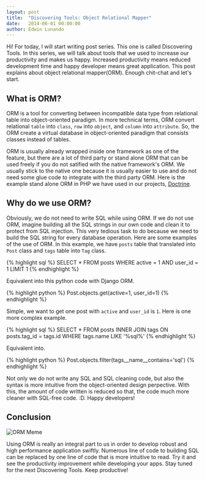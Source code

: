 ```yaml
---
layout: post
title:  "Discovering Tools: Object Relational Mapper"
date:   2014-06-01 00:00:00
author: Edwin Lunando
---
```



Hi! For today, I will start writing post series. This one is called Discovering Tools. In this series, we will talk about tools that we used to increase our productivity and makes us happy. Increased productivity means reduced development time and happy developer means great application. This post explains about object relational mapper(ORM). Enough chit-chat and let's start.

## What is ORM? ##

ORM is a tool for converting between incompatible data type from relational table into object-oriented paradigm. In more technical terms, ORM convert relational `table` into `class`, `row` into `object`, and `column` into `attribute`. So, the ORM create a virtual database in object-oriented paradigm that consists classes instead of tables.

ORM is usually already wrapped inside one framework as one of the feature, but there are a lot of third party or stand alone ORM that can be used freely if you do not satified with the native framework's ORM. We usually stick to the native one because it is usually easier to use and do not need some glue code to integrate with the third party ORM. Here is the example stand alone ORM in PHP we have used in our projects, [Doctrine][doctrine].

## Why do we use ORM? ##

Obviously, we do not need to write SQL while using ORM. If we do not use ORM, imagine building all the SQL strings in our own code and clean it to protect from SQL injection. This very tedious task to do because we need to build the SQL string for every database operation. Here are some examples of the use of ORM. In this example, we have `posts` table that translated into `Post` class and `tags` table into `Tag` class.

{% highlight sql %}
SELECT *
FROM posts
WHERE active = 1 AND user_id = 1 LIMIT 1
{% endhighlight %}

Equivalent into this python code with Django ORM.

{% highlight python %}
Post.objects.get(active=1, user_id=1)
{% endhighlight %}

Simple, we want to get one post with `active` and `user_id` is `1`. Here is one more complex example.

{% highlight sql %}
SELECT * FROM posts
INNER JOIN tags ON posts.tag_id = tags.id
WHERE tags.name LIKE '%sql%'
{% endhighlight %}

Equivalent into.

{% highlight python %}
Post.objects.filter(tags__name__contains='sql')
{% endhighlight %}

Not only we do not write any SQL and SQL cleaning code, but also the syntax is more intuitive from the object-oriented design perpective. With this, the amount of code written is reduced so that, the code much more cleaner with SQL-free code. :D. Happy developers!

## Conclusion ##

![ORM Meme][orm-meme]

Using ORM is really an integral part to us in order to develop robust and high performance application swiftly. Numerous line of code to building SQL can be replaced by one line of code that is more intuitive to read. Try it and see the productivity improvement while developing your apps. Stay tuned for the next Discovering Tools. Keep productive!

[orm-meme]: https://i.chzbgr.com/maxW500/8207712000/hF6B89741/ "ORM Durrant Meme"
[doctrine]: http://www.doctrine-project.org/index.html
